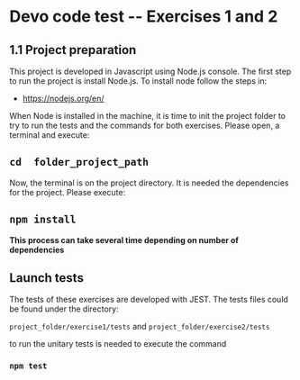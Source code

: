 # Devo code test -- Exercises 1 and 2

## 1.1 Project preparation
 This project is developed in Javascript using Node.js console.
 The first step to run the project is install Node.js. To install node follow the steps in:
 - https://nodejs.org/en/


When Node is installed in the machine, it is time to init the project folder to try to run the tests and the commands for both exercises. Please open, a terminal and execute:

## `cd  folder_project_path`

Now, the terminal is on the project directory. It is needed the dependencies for the project. Please execute:

 ## `npm install`

**This process can take several time depending on number of dependencies**

## Launch tests

The tests of these exercises are developed with JEST. The tests files could be found under the directory:

`project_folder/exercise1/tests`
and 
`project_folder/exercise2/tests`

to run the unitary tests is needed to execute the command

### `npm test`
